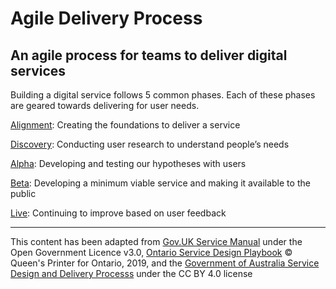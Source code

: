# Agile Delivery Process
## An agile process for teams to deliver digital services

Building a digital service follows 5 common phases. Each of these phases are geared towards delivering for user needs.

[Alignment](https://github.com/bcgov/Agile-Delivery-Process/blob/master/Alignment.md): Creating the foundations to deliver a service

[Discovery](https://github.com/bcgov/Agile-Delivery-Process/blob/master/Discovery.md): Conducting user research to understand people’s needs

[Alpha](https://github.com/bcgov/Agile-Delivery-Process/blob/master/Alpha.md): Developing and testing our hypotheses with users

[Beta](https://github.com/bcgov/Agile-Delivery-Process/blob/master/Beta.md): Developing a minimum viable service and making it available to the public

[Live](https://github.com/bcgov/Agile-Delivery-Process/blob/master/Live.md): Continuing to improve based on user feedback


-----
This content has been adapted from [Gov.UK Service Manual](https://www.gov.uk/service-manual/agile-delivery) under the Open Government Licence v3.0, [Ontario Service Design Playbook](https://www.ontario.ca/page/service-design-playbook) © Queen's Printer for Ontario, 2019, and the [Government of Australia Service Design and Delivery Processs](https://guides.service.gov.au/topics/service-design-delivery-process/) under the CC BY 4.0 license



